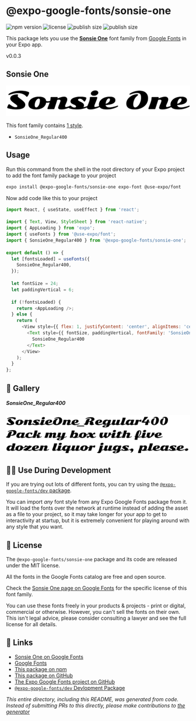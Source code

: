 # @expo-google-fonts/sonsie-one

![npm version](https://flat.badgen.net/npm/v/@expo-google-fonts/sonsie-one)
![license](https://flat.badgen.net/github/license/expo/google-fonts)
![publish size](https://flat.badgen.net/packagephobia/install/@expo-google-fonts/sonsie-one)
![publish size](https://flat.badgen.net/packagephobia/publish/@expo-google-fonts/sonsie-one)

This package lets you use the [**Sonsie One**](https://fonts.google.com/specimen/Sonsie+One) font family from [Google Fonts](https://fonts.google.com/) in your Expo app.

v0.0.3

## Sonsie One

![Sonsie One](./font-family.png)

This font family contains [1 style](#-gallery).

- `SonsieOne_Regular400`

## Usage

Run this command from the shell in the root directory of your Expo project to add the font family package to your project
```sh
expo install @expo-google-fonts/sonsie-one expo-font @use-expo/font
```

Now add code like this to your project
```js
import React, { useState, useEffect } from 'react';

import { Text, View, StyleSheet } from 'react-native';
import { AppLoading } from 'expo';
import { useFonts } from '@use-expo/font';
import { SonsieOne_Regular400 } from '@expo-google-fonts/sonsie-one';

export default () => {
  let [fontsLoaded] = useFonts({
    SonsieOne_Regular400,
  });

  let fontSize = 24;
  let paddingVertical = 6;

  if (!fontsLoaded) {
    return <AppLoading />;
  } else {
    return (
      <View style={{ flex: 1, justifyContent: 'center', alignItems: 'center' }}>
        <Text style={{ fontSize, paddingVertical, fontFamily: 'SonsieOne_Regular400' }}>
          SonsieOne_Regular400
        </Text>
      </View>
    );
  }
};

```

## 🔡 Gallery

##### SonsieOne_Regular400
![SonsieOne_Regular400](./1a621714ea4d59e0ead90246169593f8487db34752634db76b12ab329e9cf4e1.ttf.png)


## 👩‍💻 Use During Development

If you are trying out lots of different fonts, you can try using the [`@expo-google-fonts/dev` package](https://github.com/expo/google-fonts/tree/master/font-packages/dev#readme).

You can import *any* font style from any Expo Google Fonts package from it. It will load the fonts
over the network at runtime instead of adding the asset as a file to your project, so it may take longer
for your app to get to interactivity at startup, but it is extremely convenient
for playing around with any style that you want.

## 📖 License

The `@expo-google-fonts/sonsie-one` package and its code are released under the MIT license.

All the fonts in the Google Fonts catalog are free and open source.

Check the [Sonsie One page on Google Fonts](https://fonts.google.com/specimen/Sonsie+One) for the specific license of this font family.

You can use these fonts freely in your products & projects - print or digital, commercial or otherwise. However, you can't sell the fonts on their own. This isn't legal advice, please consider consulting a lawyer and see the full license for all details.

## 🔗 Links

- [Sonsie One on Google Fonts](https://fonts.google.com/specimen/Sonsie+One)
- [Google Fonts](https://fonts.google.com/)
- [This package on npm](https://www.npmjs.com/package/@expo-google-fonts/sonsie-one)
- [This package on GitHub](https://github.com/expo/google-fonts/tree/master/font-packages/sonsie-one)
- [The Expo Google Fonts project on GitHub](https://github.com/expo/google-fonts)
- [`@expo-google-fonts/dev` Devlopment Package](https://github.com/expo/google-fonts/tree/master/font-packages/dev)


*This entire directory, including this README, was generated from code. Instead of submitting PRs to this directly, please make contributions to [the generator](https://github.com/expo/google-fonts/tree/master/packages/generator)*
